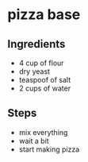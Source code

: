 # pizza base


## Ingredients
- 4 cup of flour
-  dry yeast
- teaspoof of salt
- 2 cups of water

## Steps
- mix everything
- wait a bit
- start making pizza

